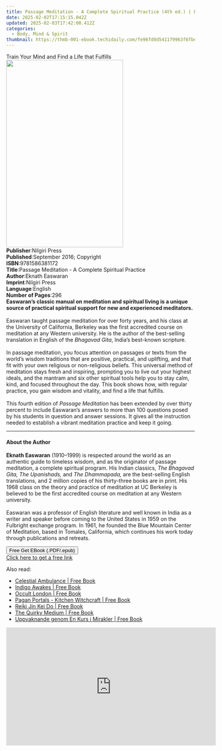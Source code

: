 ```yaml
---
title: Passage Meditation - A Complete Spiritual Practice (4th ed.) | Free Book
date: 2025-02-02T17:15:15.042Z
updated: 2025-02-03T17:42:00.412Z
categories:
  - Body, Mind & Spirit
thumbnail: https://thmb-001-ebook.techidaily.com/fe96fd0d541179963f6fbe77806f7aa76fadadba2b9a05bc0a8d3d793cee02a2.jpg
---
```

<main id="book-container">
  <div class="flex flex-col">
    <div class="book-brief flex-1 py-6 px-4 sm:p-6 md:py-10 md:px-8">
      <!-- brief-->
      <div class="book-brief-main">
        Train Your Mind and Find a Life that Fulfills
      </div>
    </div>
    <div
      class="book-meta-info flex-1 grid gap-4 col-start-1 col-end-3 row-start-1 sm:mb-6 sm:grid-cols-4 lg:gap-6 lg:col-start-2 lg:row-end-6 lg:row-span-6 lg:mb-0"
    >
      <div
        class="book-meta-info-left place-content-center mt-4 p-4 text-sm leading-6 col-start-2 col-span-2 dark:text-slate-400"
      >
        <img
          class="w-full h-500 object-cover rounded-lg sm:h-255 sm:col-span-2 lg:col-span-full"
          src="https://img-001-ebook.techidaily.com/cfc8fe35bb1734ea45c8379ba3bacb2de1bbdfb8bb0240d3a816c600169bde56.jpg"
          alt=""
          width="312"
          height="500"
        />
      </div>
      <div
        class="book-meta-info-right mt-2 col-start-1 row-start-2 col-span-3 self-center"
      >
        <!-- meta data  -->
        <div class="flex flex-col px-4 md:px-8">
          <div class="flex-1">
            <strong>Publisher</strong>:<span class="px-2">Nilgiri Press</span>
          </div>
          <div class="flex-1">
            <strong>Published</strong>:<span class="px-2"
              >September 2016; Copyright</span
            >
          </div>
          <div class="flex-1">
            <strong>ISBN</strong>:<span class="px-2">9781586381172</span>
          </div>
          <div class="flex-1">
            <strong>Title</strong>:<span class="px-2"
              >Passage Meditation - A Complete Spiritual Practice</span
            >
          </div>
          <div class="flex-1">
            <strong>Author</strong>:<span class="px-2">Eknath Easwaran</span>
          </div>
          <div class="flex-1">
            <strong>Imprint</strong>:<span class="px-2">Nilgiri Press</span>
          </div>
          <div class="flex-1">
            <strong>Language</strong>:<span class="px-2">English</span>
          </div>
          <div class="flex-1">
            <strong>Number of Pages</strong>:<span class="px-2">296</span>
          </div>
        </div>
      </div>
    </div>
    <div class="book-description flex-1 py-6 px-4 sm:p-6 md:py-10 md:px-8">
      <div class="book-description-main">
        <div accordion-content="" id="description">
          <b
            >Easwaran’s classic manual on meditation and spiritual living is a
            unique source of practical spiritual support for new and experienced
            meditators.</b
          ><br /><br />Easwaran taught passage meditation for over forty years,
          and his class at the University of California, Berkeley was the first
          accredited course on meditation at any Western university. He is the
          author of the best-selling translation in English of the&nbsp;<i
            >Bhagavad Gita</i
          >, India’s best-known scripture.<br /><br />In passage meditation, you
          focus attention on passages or texts from the world’s wisdom
          traditions that are positive, practical, and uplifting, and that fit
          with your own religious or non-religious beliefs. This universal
          method of meditation stays fresh and inspiring, prompting you to live
          out your highest ideals, and the mantram and six other spiritual tools
          help you to stay calm, kind, and focused throughout the day. This book
          shows how, with regular practice, you gain wisdom and vitality, and
          find a life that fulfills.<br /><br />This fourth edition of&nbsp;<i
            >Passage Meditation</i
          >&nbsp;has been extended by over thirty percent to include Easwaran’s
          answers to more than 100 questions posed by his students in question
          and answer sessions. It gives all the instruction needed to establish
          a vibrant meditation practice and keep it going.
        </div>
        <div class="accordion-fader"></div>
      </div>
    </div>
    <div class="book-excerpts flex-1 py-6 px-4 sm:p-6 md:py-10 md:px-8">
      <!-- excerpts-->
      <div class="book-excerpts-main">
        <hr />
        <h4 class="placeholder placeholder-heading">
          <span>About the Author</span>
        </h4>
        <p>
          <b>Eknath Easwaran</b> (1910–1999) is respected around the world as an
          authentic guide to timeless wisdom, and as the originator of passage
          meditation, a complete spiritual program. His Indian classics,
          <i>The Bhagavad Gita, The Upanishads,</i> and
          <i>The Dhammapada,</i> are the best-selling English translations, and
          2 million copies of his thirty-three books are in print. His 1968
          class on the theory and practice of meditation at UC Berkeley is
          believed to be the first accredited course on meditation at any
          Western university.<br /><br />Easwaran was a professor of English
          literature and well known in India as a writer and speaker before
          coming to the United States in 1959 on the Fulbright exchange program.
          In 1961, he founded the Blue Mountain Center of Meditation, based in
          Tomales, California, which continues his work today through
          publications and retreats.
        </p>
      </div>
    </div>
    <div
      class="book-about-author flex-1 py-6 px-4 sm:p-6 md:py-10 md:px-8"
    ></div>
    <div class="book-free-get flex-1 py-6 px-4 sm:p-6 md:py-10 md:px-8">
      <button
        id="btn-free-get"
        class="bg-blue-500 hover:bg-blue-700 text-white font-bold py-2 px-4 rounded"
      >
        Free Get EBook (.PDF/.epub)
      </button>
      <div id="countdown-display" class="px-2 text-lg mt-2"></div>
      <a
        id="free-link"
        class="hidden bg-blue-500 hover:bg-blue-700 text-white font-bold py-2 px-4 rounded"
        href="https://www.ebooks.com/en-us/book/96466876/passage-meditation-a-complete-spiritual-practice/eknath-easwaran/"
        target="_blank"
        >Click here to get a free link</a
      >
    </div>
    <script>
      let countdownTime = 0;
      let countdownInterval = null;
      document
        .getElementById('btn-free-get')
        .addEventListener('click', startCountdown);
      function startCountdown() {
        countdownTime = new Date().getTime() + 60000 * 3;
        countdownInterval = setInterval(updateCountdown, 1000);
        document.getElementById('btn-free-get').disabled = true;
        document
          .getElementById('btn-free-get')
          .classList.add('bg-gray-500', 'cursor-not-allowed');
      }
      function updateCountdown() {
        let currentTime = new Date().getTime();
        let timeLeft = countdownTime - currentTime;
        let secondsLeft = Math.floor(timeLeft / 1000);
        document.getElementById('countdown-display').innerHTML =
          `Remaining time: ${secondsLeft} seconds.`;
        if (secondsLeft <= 0) {
          clearInterval(countdownInterval);
          document.getElementById('btn-free-get').classList.add('hidden');
          document.getElementById('free-link').classList.remove('hidden');
          document.getElementById('countdown-display').innerHTML = '';
        }
      }
    </script>
  </div>
</main>

<ins class="adsbygoogle"
      style="display:block"
      data-ad-client="ca-pub-7571918770474297"
      data-ad-slot="8358498916"
      data-ad-format="auto"
      data-full-width-responsive="true"></ins>
    

<span class="atpl-alsoreadstyle">Also read:</span>
<div><ul>
<li><a href="https://novels-ebooks.techidaily.com/1115417-9781907203558-celestial-ambulance/"><u>Celestial Ambulance | Free Book</u></a></li>
<li><a href="https://novels-ebooks.techidaily.com/1115418-9781907203534-indigo-awakes/"><u>Indigo Awakes | Free Book</u></a></li>
<li><a href="https://novels-ebooks.techidaily.com/1121172-9781842439517-occult-london/"><u>Occult London | Free Book</u></a></li>
<li><a href="https://novels-ebooks.techidaily.com/1120958-9781780998428-pagan-portals-kitchen-witchcraft/"><u>Pagan Portals - Kitchen Witchcraft | Free Book</u></a></li>
<li><a href="https://novels-ebooks.techidaily.com/1115254-9781780999425-reiki-jin-kei-do/"><u>Reiki Jin Kei Do | Free Book</u></a></li>
<li><a href="https://novels-ebooks.techidaily.com/1115420-9781907203596-the-quirky-medium/"><u>The Quirky Medium | Free Book</u></a></li>
<li><a href="https://novels-ebooks.techidaily.com/1120228-9780988432741-uppvaknande-genom-en-kurs-i-mirakler/"><u>Uppvaknande genom En Kurs i Mirakler | Free Book</u></a></li>
</ul></div>

<!-- affiliate ads begin -->
<iframe width="560" height="315" src="https://www.youtube.com/embed/On0Jw2oMZf0?si=Pm-FJoEt8XWmtMbr" title="YouTube video player" frameborder="0" allow="accelerometer; autoplay; clipboard-write; encrypted-media; gyroscope; picture-in-picture; web-share" referrerpolicy="strict-origin-when-cross-origin" allowfullscreen></iframe>
<!-- affiliate ads end -->

